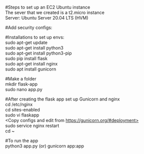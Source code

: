 #Steps to set up an EC2 Ubuntu instance <br>
The sever that we created is a t2.micro instance <br>
Server: Ubuntu Server 20.04 LTS (HVM) <br>

#Add security configs: <br>



#Installations to set up envs: <br>
sudo apt-get update <br>
sudo apt-get install python3 <br>
sudo apt-get install python3-pip <br>
sudo pip install flask <br>
sudo apt-get install nginx <br>
sudo apt install gunicorn <br>

#Make a folder <br>
mkdir flask-app  <br>
sudo nano app.py <br>

#After creating the flask app set up Gunicorn and nginx <br>
cd /etc/nginx <br>
cd sites-enabled <br>
sudo vi flaskapp <br>
<Copy configs and edit from https://gunicorn.org/#deployment> <br>
sudo service nginx restart <br>
cd ~  <br>

#To run the app <br>
python3 app.py (or) gunicorn app:app <br>

